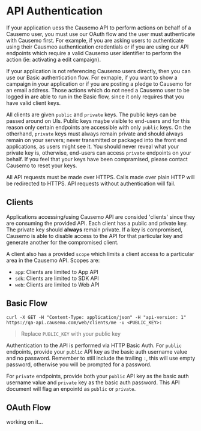 # API Authentication
If your application uess the Causemo API to perform actions on behalf of a Causemo user, you must use our OAuth flow and the user must authenticate with Causemo first. For example, if you are asking users to authenticate using their Causmeo authentication credentials or if you are using our API endpoints which require a valid Causemo user identifier to perform the action (ie: activating a edit campaign). 

If your application is not referencing Causemo users directly, then you can use our Basic authentication flow. For exmaple, if you want to show a campaign in your application or if you are posting a pledge to Causemo for an email address. Those actions which do not need a Causemo user to be logged in are able to run in the Basic flow, since it only requires that you have valid client keys.

All clients are given `public` and `private` keys. The public keys can be passed around on UIs. Public keys maybe visible to end-users and for this reason only certain endpoints are accessible with only `public` keys. On the otherhand, `private` keys must always remain private and should always remain on your servers; never transmitted or packaged into the front end applications, as users might see it. You should never reveal what your private key is, otherwise, end-users can access `private` endpoints on your behalf. If you feel that your keys have been compramised, please contact Causemo to reset your keys.

All API requests must be made over HTTPS. Calls made over plain HTTP will be redirected to HTTPS. API requests without authentication will fail.

## Clients
Applications accessing/using Causemo API are consided 'clients' since they are consuming the provided API. Each client has a public and private key. The private key should **always** remain private. If a key is compromised, Causemo is able to disable access to the API for that particular key and generate another for the compromised client. 

A client also has a provided `scope` which limits a client access to a particular area in the Causemo API. Scopes are:

* `app`: Clients are limited to App API
* `sdk`: Clients are limited to SDK API
* `web`: Clients are limited to Web API

## Basic Flow
```shell
curl -X GET -H "Content-Type: application/json" -H "api-version: 1" https://qa-api.causemo.com/web/clients/me -u <PUBLIC_KEY>:
```

> Replace `PUBLIC_KEY` with your public key

Authentication to the API is performed via HTTP Basic Auth. For `public` endpoints, provide your `public` API key as the basic auth username value and no password. Remember to still include the trailing `:`, this will use empty password, otherwise you will be prompted for a password. 

For `private` endpoints, provide both your `public` API key as the basic auth username value and `private` key as the basic auth password. This API document will flag an enpointd as `public` or `private`. 

## OAuth Flow
working on it...
